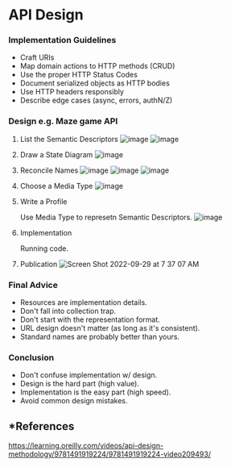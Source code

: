 # API Design

### Implementation Guidelines
- Craft URIs
- Map domain actions to HTTP methods (CRUD)
- Use the proper HTTP Status Codes
- Document serialized objects as HTTP bodies
- Use HTTP headers responsibly
- Describe edge cases (async, errors, authN/Z)

### Design e.g. Maze game API
1. List the Semantic Descriptors
   ![image](https://user-images.githubusercontent.com/47337188/193056042-27d2df30-d114-4139-8543-05602ecf4e34.png)
   ![image](https://user-images.githubusercontent.com/47337188/193056270-a45970f6-506a-4475-bd60-9d62a781ebcc.png)
2. Draw a State Diagram
   ![image](https://user-images.githubusercontent.com/47337188/193056547-dcada182-8373-4d7e-ab4e-1397b6096dcc.png)
3. Reconcile Names
   ![image](https://user-images.githubusercontent.com/47337188/193058135-a886fcd9-3cf3-4ea7-99e4-e9f8427e89e6.png)
   ![image](https://user-images.githubusercontent.com/47337188/193058526-dcb445dc-0f7b-45fc-bcf4-72491a29552e.png)
   ![image](https://user-images.githubusercontent.com/47337188/193058649-dc8fd1e0-d021-4cb0-9159-50e35cf351fd.png)
4. Choose a Media Type
   ![image](https://user-images.githubusercontent.com/47337188/193059048-4830794e-d1c9-48bb-8bdb-61a70d096a5c.png)
5. Write a Profile

   Use Media Type to represetn Semantic Descriptors.
   ![image](https://user-images.githubusercontent.com/47337188/193060166-3290b25a-018b-4ba8-b870-43f1d7aa3023.png)
6. Implementation

   Running code.
7. Publication
   ![Screen Shot 2022-09-29 at 7 37 07 AM](https://user-images.githubusercontent.com/47337188/193061238-f72b69af-0b22-4c67-83fd-c880ebf9805a.png)

### Final Advice
- Resources are implementation details.
- Don't fall into collection trap.
- Don't start with the representation format.
- URL design doesn't matter (as long as it's consistent).
- Standard names are probably better than yours.

### Conclusion
- Don't confuse implementation w/ design.
- Design is the hard part (high value).
- Implementation is the easy part (high speed).
- Avoid common design mistakes.


## *References

https://learning.oreilly.com/videos/api-design-methodology/9781491919224/9781491919224-video209493/
